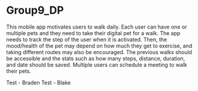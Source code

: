 # Group9_DP

This mobile app motivates users to walk daily. Each user can have one or multiple pets and they need to take their digital pet for a walk. The app needs to track the step of the user when it is activated. Then, the mood/health of the pet may depend on how much they get to exercise, and taking different routes may also be encouraged. The previous walks should be accessible and the stats such as how many steps, distance, duration, and date should be saved. Multiple users can schedule a meeting to walk their pets.

Test - Braden
Test - Blake